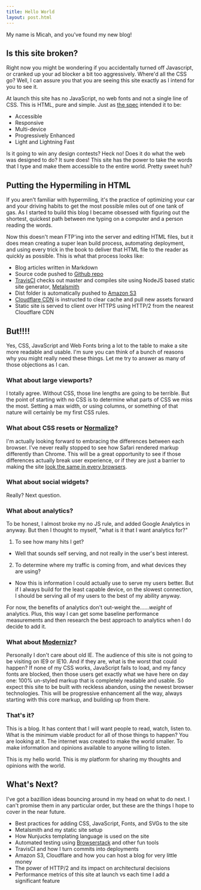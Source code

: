 ```yaml
---
title: Hello World
layout: post.html
---
```


My name is Micah, and you've found my new blog!

## Is this site broken?

Right now you might be wondering if you accidentally turned off Javascript, or cranked up your ad blocker a bit too aggressively. Where'd all the CSS go? Well, I can assure you that you are seeing this site exactly as I intend for you to see it.

At launch this site has no JavaScript, no web fonts and not a single line of CSS. This is HTML, pure and simple. Just as [the spec](http://www.w3.org/TR/html5/) intended it to be:

- Accessible
- Responsive
- Multi-device
- Progressively Enhanced
- Light and Lightning Fast

Is it going to win any design contests? Heck no! Does it do what the web was designed to do? It sure does! This site has the power to take the words that I type and make them accessible to the entire world. Pretty sweet huh?

## Putting the Hypermiling in HTML

If you aren't familiar with hypermiling, it's the practice of optimizing your car and your driving habits to get the most possible miles out of one tank of gas. As I started to build this blog I became obsessed with figuring out the shortest, quickest path between me typing on a computer and a person reading the words.

Now this doesn't mean FTP'ing into the server and editing HTML files, but it does mean creating a super lean build process, automating deployment, and using every trick in the book to deliver that HTML file to the reader as quickly as possible. This is what that process looks like:

- Blog articles written in Markdown
- Source code pushed to [Github repo](https://github.com/micahgodbolt/micahcodes)
- [TravisCI](https://travis-ci.org/) checks out master and compiles site using NodeJS based static site generator, [Metalsmith](http://www.metalsmith.io/)
- Dist folder is automatically pushed to [Amazon S3](https://aws.amazon.com/s3/)
- [Cloudflare CDN](https://www.cloudflare.com/) is instructed to clear cache and pull new assets forward
- Static site is served to client over HTTPS using HTTP/2 from the nearest Cloudflare CDN

## But!!!!

Yes, CSS, JavaScript and Web Fonts bring a lot to the table to make a site more readable and usable. I'm sure you can think of a bunch of reasons why you might really need these things. Let me try to answer as many of those objections as I can.

### What about large viewports?

I totally agree. Without CSS, those line lengths are going to be terrible. But the point of starting with no CSS is to determine what parts of CSS we miss the most. Setting a max width, or using columns, or something of that nature will certainly be my first CSS rules.

### What about CSS resets or [Normalize](https://necolas.github.io/normalize.css/)?

I'm actually looking forward to embracing the differences between each browser. I've never really stopped to see how Safari rendered markup differently than Chrome. This will be a great opportunity to see if those differences actually break user experience, or if they are just a barrier to making the site [look the same in every browsers](http://dowebsitesneedtolookexactlythesameineverybrowser.com/).

### What about social widgets?

Really? Next question.

### What about analytics?

To be honest, I almost broke my no JS rule, and added Google Analytics in anyway. But then I thought to myself, "what is it that I want analytics for?"

1. To see how many hits I get?
  - Well that sounds self serving, and not really in the user's best interest.
2. To determine where my traffic is coming from, and what devices they are using?
  - Now this is information I could actually use to serve my users better. But if I always build for the least capable device, on the slowest connection, I should be serving all of my users to the best of my ability anyway.

For now, the benefits of analytics don't out-weight the......_weight_ of analytics. Plus, this way I can get some baseline performance measurements and then research the best approach to analytics when I do decide to add it.


### What about [Modernizr](https://modernizr.com/)?

Personally I don't care about old IE. The audience of this site is not going to be visiting on IE9 or IE10. And if they are, what is the worst that could happen? If none of my CSS works, JavaScript fails to load, and my fancy fonts are blocked, then those users get exactly what we have here on day one: 100% un-styled markup that is completely readable and usable. So expect this site to be built with reckless abandon, using the newest browser technologies. This will be progressive enhancement all the way, always starting with this core markup, and building up from there.

### That's it?

This is a blog. It has content that I will want people to read, watch, listen to. What is the minimum viable product for all of those things to happen? You are looking at it. The internet was created to make the world smaller. To make information and opinions available to anyone willing to listen.

This is my hello world. This is my platform for sharing my thoughts and opinions with the world.

## What's Next?

I've got a bazillion ideas bouncing around in my head on what to do next. I can't promise them in any particular order, but these are the things I hope to cover in the near future.

- Best practices for adding CSS, JavaScript, Fonts, and SVGs to the site
- Metalsmith and my static site setup
- How Nunjucks templating language is used on the site
- Automated testing using [Browserstack](https://www.browserstack.com/) and other fun tools
- TravisCI and how I turn commits into deployments
- Amazon S3, Cloudflare and how you can host a blog for very little money
- The power of HTTP/2 and its impact on architectural decisions
- Performance metrics of this site at launch vs each time I add a significant feature
